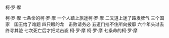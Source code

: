 柯·罗·摩

柯·罗·摩
七条命的柯·罗·摩
一个人踏上旅途柯·罗·摩
二叉道上迷了路发脾气
三个国家　国王给了难题
四只眼的龙　击败请务必
五道门挡不住所向披靡
六个年头过去终寻其迹
七次死亡后才把龙击毙
柯·罗·摩
柯·罗·摩
七条命的柯·罗·摩